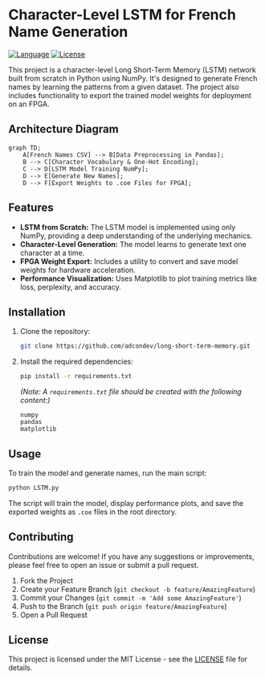 # Character-Level LSTM for French Name Generation


[![Language](https://img.shields.io/badge/Language-Python-blue.svg)](https://www.python.org/)
[![License](https://img.shields.io/badge/License-MIT-green.svg)](LICENSE)

This project is a character-level Long Short-Term Memory (LSTM) network built from scratch in Python using NumPy. It's designed to generate French names by learning the patterns from a given dataset. The project also includes functionality to export the trained model weights for deployment on an FPGA.

## Architecture Diagram

```mermaid
graph TD;
    A[French Names CSV] --> B[Data Preprocessing in Pandas];
    B --> C[Character Vocabulary & One-Hot Encoding];
    C --> D[LSTM Model Training NumPy];
    D --> E[Generate New Names];
    D --> F[Export Weights to .coe Files for FPGA];
```

## Features

- **LSTM from Scratch:** The LSTM model is implemented using only NumPy, providing a deep understanding of the underlying mechanics.
- **Character-Level Generation:** The model learns to generate text one character at a time.
- **FPGA Weight Export:** Includes a utility to convert and save model weights for hardware acceleration.
- **Performance Visualization:** Uses Matplotlib to plot training metrics like loss, perplexity, and accuracy.

## Installation

1.  Clone the repository:
    ```bash
    git clone https://github.com/adcondev/long-short-term-memory.git
    ```
2.  Install the required dependencies:
    ```bash
    pip install -r requirements.txt
    ```
    *(Note: A `requirements.txt` file should be created with the following content:)*
    ```
    numpy
    pandas
    matplotlib
    ```

## Usage

To train the model and generate names, run the main script:
```bash
python LSTM.py
```
The script will train the model, display performance plots, and save the exported weights as `.coe` files in the root directory.

## Contributing

Contributions are welcome! If you have any suggestions or improvements, please feel free to open an issue or submit a pull request.

1.  Fork the Project
2.  Create your Feature Branch (`git checkout -b feature/AmazingFeature`)
3.  Commit your Changes (`git commit -m 'Add some AmazingFeature'`)
4.  Push to the Branch (`git push origin feature/AmazingFeature`)
5.  Open a Pull Request

## License

This project is licensed under the MIT License - see the [LICENSE](LICENSE) file for details.
